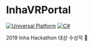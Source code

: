 # InhaVRPortal

[![Universal Platform](https://img.shields.io/badge/Platform-Universal-darkgreen?logo=windows&logoColor=white)](https://docs.microsoft.com/ko-kr/windows/uwp/get-started/universal-application-platform-guide)
[![C#](https://img.shields.io/badge/C%23-Unity-222?logo=Unity)](https://unity.com/)

2019 Inha Hackathon 대상 수상작 :1st_place_medal:


